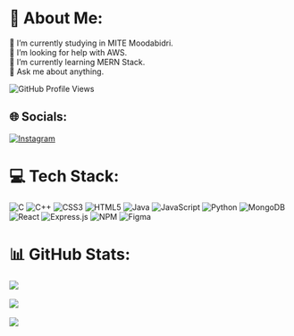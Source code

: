 # 💫 About Me:
🔭 I’m currently studying in MITE Moodabidri.<br>🤝 I’m looking for help with AWS.<br>🌱 I’m currently learning MERN Stack.<br>💬 Ask me about anything.<br>



  ![GitHub Profile Views](https://komarev.com/ghpvc/?username=Srivatsajbhat)




## 🌐 Socials:
[![Instagram](https://img.shields.io/badge/Instagram-%23E4405F.svg?logo=Instagram&logoColor=white)](https://instagram.com/srivatsajbhat) 

# 💻 Tech Stack:
![C](https://img.shields.io/badge/c-%2300599C.svg?style=flat&logo=c&logoColor=white)   ![C++](https://img.shields.io/badge/c++-%2300599C.svg?style=flat&logo=c%2B%2B&logoColor=white)   ![CSS3](https://img.shields.io/badge/css3-%231572B6.svg?style=flat&logo=css3&logoColor=white)   ![HTML5](https://img.shields.io/badge/html5-%23E34F26.svg?style=flat&logo=html5&logoColor=white)   ![Java](https://img.shields.io/badge/java-%23ED8B00.svg?style=flat&logo=java&logoColor=white)   ![JavaScript](https://img.shields.io/badge/javascript-%23323330.svg?style=flat&logo=javascript&logoColor=%23F7DF1E)   ![Python](https://img.shields.io/badge/python-3670A0?style=flat&logo=python&logoColor=ffdd54)   ![MongoDB](https://img.shields.io/badge/MongoDB-%234ea94b.svg?style=flat&logo=mongodb&logoColor=white)   ![React](https://img.shields.io/badge/react-%2320232a.svg?style=flat&logo=react&logoColor=%2361DAFB)   ![Express.js](https://img.shields.io/badge/express.js-%23404d59.svg?style=flat&logo=express&logoColor=%2361DAFB) ![NPM](https://img.shields.io/badge/NPM-%23000000.svg?style=flat&logo=npm&logoColor=white)   ![Figma](https://img.shields.io/badge/figma-%23F24E1E.svg?style=flat&logo=figma&logoColor=white)
# 📊 GitHub Stats:
![](https://github-readme-stats.vercel.app/api?username=Srivatsajbhat&theme=dark&hide_border=false&include_all_commits=true&count_private=true)<br/><br/>
![](https://github-readme-streak-stats.herokuapp.com/?user=Srivatsajbhat&theme=dark&hide_border=false)<br/><br/>
![](https://github-readme-stats.vercel.app/api/top-langs/?username=Srivatsajbhat&theme=dark&hide_border=false&include_all_commits=true&count_private=true&layout=compact)




